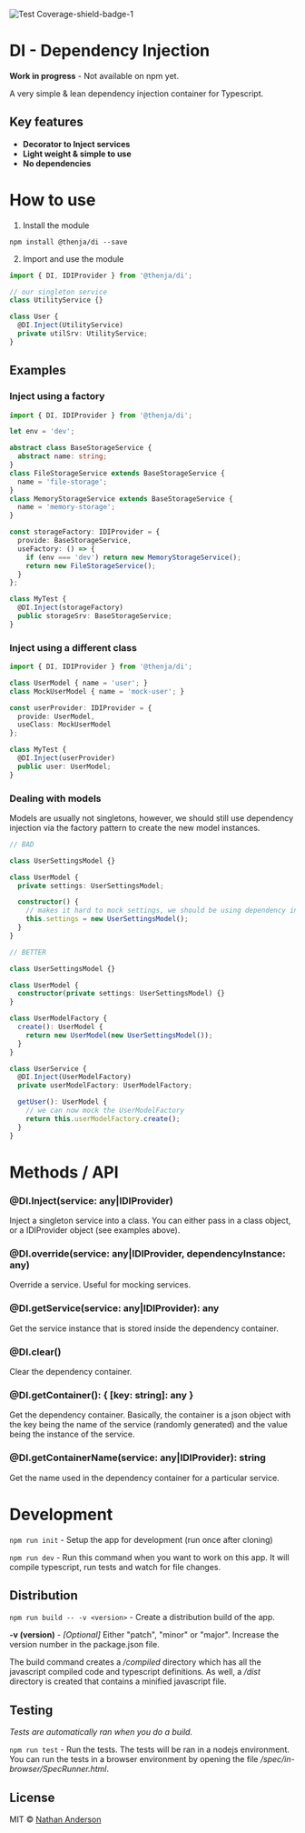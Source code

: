 ![Test Coverage-shield-badge-1](https://img.shields.io/badge/Test%20Coverage-97.44%25-brightgreen.svg)

# DI - Dependency Injection

__Work in progress__ - Not available on npm yet.

A very simple & lean dependency injection container for Typescript.

## Key features

* __Decorator to Inject services__
* __Light weight & simple to use__
* __No dependencies__

# How to use

1. Install the module

``npm install @thenja/di --save``

2. Import and use the module

```typescript
import { DI, IDIProvider } from '@thenja/di';

// our singleton service
class UtilityService {}

class User {
  @DI.Inject(UtilityService)
  private utilSrv: UtilityService;
}
```

## Examples

### Inject using a factory

```typescript
import { DI, IDIProvider } from '@thenja/di';

let env = 'dev';

abstract class BaseStorageService {
  abstract name: string;
}
class FileStorageService extends BaseStorageService {
  name = 'file-storage';
}
class MemoryStorageService extends BaseStorageService {
  name = 'memory-storage';
}

const storageFactory: IDIProvider = {
  provide: BaseStorageService,
  useFactory: () => {
    if (env === 'dev') return new MemoryStorageService();
    return new FileStorageService();
  }
};

class MyTest {
  @DI.Inject(storageFactory)
  public storageSrv: BaseStorageService;
}
```

### Inject using a different class

```typescript
import { DI, IDIProvider } from '@thenja/di';

class UserModel { name = 'user'; }
class MockUserModel { name = 'mock-user'; }

const userProvider: IDIProvider = {
  provide: UserModel,
  useClass: MockUserModel
};

class MyTest {
  @DI.Inject(userProvider)
  public user: UserModel;
}
```

### Dealing with models

Models are usually not singletons, however, we should still use dependency injection via the factory pattern to create the new model instances.

```typescript
// BAD

class UserSettingsModel {}

class UserModel {
  private settings: UserSettingsModel;

  constructor() {
    // makes it hard to mock settings, we should be using dependency injection
    this.settings = new UserSettingsModel();
  }
}

// BETTER

class UserSettingsModel {}

class UserModel {
  constructor(private settings: UserSettingsModel) {}
}

class UserModelFactory {
  create(): UserModel {
    return new UserModel(new UserSettingsModel());
  }
}

class UserService {
  @DI.Inject(UserModelFactory)
  private userModelFactory: UserModelFactory;

  getUser(): UserModel {
    // we can now mock the UserModelFactory
    return this.userModelFactory.create();
  }
}
```

# Methods / API

### @DI.Inject(service: any|IDIProvider)

Inject a singleton service into a class. You can either pass in a class object, or a IDIProvider object (see examples above).

### @DI.override(service: any|IDIProvider, dependencyInstance: any)

Override a service. Useful for mocking services.

### @DI.getService(service: any|IDIProvider): any

Get the service instance that is stored inside the dependency container.

### @DI.clear()

Clear the dependency container.

### @DI.getContainer(): { [key: string]: any }

Get the dependency container. Basically, the container is a json object with the key being the name of the service (randomly generated) and the value being the instance of the service.

### @DI.getContainerName(service: any|IDIProvider): string

Get the name used in the dependency container for a particular service.

# Development

``npm run init`` - Setup the app for development (run once after cloning)

``npm run dev`` - Run this command when you want to work on this app. It will
compile typescript, run tests and watch for file changes.

## Distribution

``npm run build -- -v <version>`` - Create a distribution build of the app.

__-v (version)__ - _[Optional]_ Either "patch", "minor" or "major". Increase
the version number in the package.json file.

The build command creates a _/compiled_ directory which has all the javascript
compiled code and typescript definitions. As well, a _/dist_ directory is 
created that contains a minified javascript file.

## Testing

_Tests are automatically ran when you do a build._

``npm run test`` - Run the tests. The tests will be ran in a nodejs environment.
You can run the tests in a browser environment by opening the file 
_/spec/in-browser/SpecRunner.html_.

## License

MIT © [Nathan Anderson](https://github.com/nathan-andosen)
